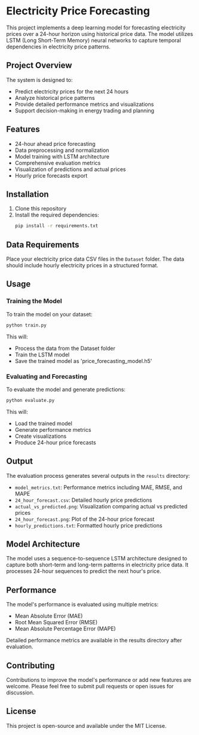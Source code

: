# Electricity Price Forecasting

This project implements a deep learning model for forecasting electricity prices over a 24-hour horizon using historical price data. The model utilizes LSTM (Long Short-Term Memory) neural networks to capture temporal dependencies in electricity price patterns.

## Project Overview

The system is designed to:
- Predict electricity prices for the next 24 hours
- Analyze historical price patterns
- Provide detailed performance metrics and visualizations
- Support decision-making in energy trading and planning

## Features

- 24-hour ahead price forecasting
- Data preprocessing and normalization
- Model training with LSTM architecture
- Comprehensive evaluation metrics
- Visualization of predictions and actual prices
- Hourly price forecasts export

## Installation

1. Clone this repository
2. Install the required dependencies:
   ```bash
   pip install -r requirements.txt
   ```

## Data Requirements

Place your electricity price data CSV files in the `Dataset` folder. The data should include hourly electricity prices in a structured format.

## Usage

### Training the Model

To train the model on your dataset:

```bash
python train.py
```

This will:
- Process the data from the Dataset folder
- Train the LSTM model
- Save the trained model as 'price_forecasting_model.h5'

### Evaluating and Forecasting

To evaluate the model and generate predictions:

```bash
python evaluate.py
```

This will:
- Load the trained model
- Generate performance metrics
- Create visualizations
- Produce 24-hour price forecasts

## Output

The evaluation process generates several outputs in the `results` directory:

- `model_metrics.txt`: Performance metrics including MAE, RMSE, and MAPE
- `24_hour_forecast.csv`: Detailed hourly price predictions
- `actual_vs_predicted.png`: Visualization comparing actual vs predicted prices
- `24_hour_forecast.png`: Plot of the 24-hour price forecast
- `hourly_predictions.txt`: Formatted hourly price predictions

## Model Architecture

The model uses a sequence-to-sequence LSTM architecture designed to capture both short-term and long-term patterns in electricity price data. It processes 24-hour sequences to predict the next hour's price.

## Performance

The model's performance is evaluated using multiple metrics:
- Mean Absolute Error (MAE)
- Root Mean Squared Error (RMSE)
- Mean Absolute Percentage Error (MAPE)

Detailed performance metrics are available in the results directory after evaluation.

## Contributing

Contributions to improve the model's performance or add new features are welcome. Please feel free to submit pull requests or open issues for discussion.

## License

This project is open-source and available under the MIT License.